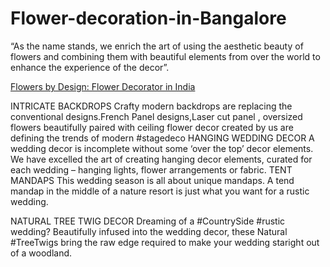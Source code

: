 # Flower-decoration-in-Bangalore

“As the name stands, we enrich the art of using the aesthetic beauty of flowers
and combining them with beautiful elements from over the world to enhance the
experience of the decor”. 

[Flowers by Design: Flower Decorator in India](https://flowersbydesign.co.in/ "Flowers by Design: Flower Decorator in India")


INTRICATE BACKDROPS
Crafty modern backdrops are replacing the conventional designs.French Panel designs,Laser cut panel , oversized flowers beautifully paired with ceiling flower decor created by us are defining the trends of modern #stagedeco
HANGING WEDDING DECOR
A wedding decor is incomplete without some ‘over the top’ decor elements. We have excelled the art of creating hanging decor elements, curated for each wedding – hanging lights, flower arrangements or fabric.
TENT MANDAPS
This wedding season is all about unique mandaps. A tend mandap in the middle of a nature resort is just what you want for a rustic wedding.

NATURAL TREE TWIG DECOR
Dreaming of a #CountrySide #rustic wedding? Beautifully infused into the wedding decor, these Natural #TreeTwigs bring the raw edge required to make your wedding staright out of a woodland.
